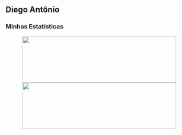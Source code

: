## Diego Antônio
### Minhas Estatísticas

<div align="center" >
    <a href="https://github.com/DiegoAntonio-M" style="text-decoration:none">
      <img height="125em" width="415em" src="https://github-readme-stats.vercel.app/api?username=DiegoAntonio-M&show_icons=true&theme=holi&bg_color=-45,030314,0a0a24,0a0a24&include_all_commits=null&count_private=true&hide_border=false&border_radius=5locale=pt-br" />
    </a>
    <a href="https://github.com/DiegoAntonio-M" style="text-decoration:none">
      <img height="125em" width="415em" src="https://github-readme-stats.vercel.app/api/top-langs?username=DiegoAntonio-M&layout=compact&langs_count=8&theme=holi&bg_color=-45,030314,0a0a24,0a0a24&hide_border=false&border_radius=5&langs_count=16&locale=pt-br" />
    </a>
</div>


<!---
DiegoAntonio-M/DiegoAntonio-M is a ✨ special ✨ repository because its `README.md` (this file) appears on your GitHub profile.
You can click the Preview link to take a look at your changes width="380em"  width="510em".
--->

<!---
DiegoAntonio-M/DiegoAntonio-M is a ✨ special ✨ repository because its `README.md` (this file) appears on your GitHub profile.
You can click the Preview link to take a look at your changes.
--->

